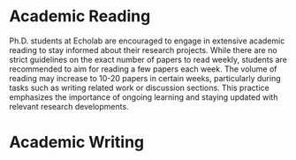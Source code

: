 # Academic Reading

Ph.D. students at Echolab are encouraged to engage in extensive academic reading to stay informed about their research projects. While there are no strict guidelines on the exact number of papers to read weekly, students are recommended to aim for reading a few papers each week. The volume of reading may increase to 10-20 papers in certain weeks, particularly during tasks such as writing related work or discussion sections. This practice emphasizes the importance of ongoing learning and staying updated with relevant research developments.

# Academic Writing